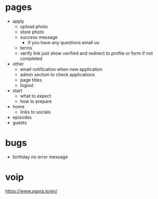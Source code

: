 # pages
- apply
	- upload photo
	- store photo
	- success message
		- if you have any questions email us
	- terms
	- verify link just show verified and redirect to profile or form if not completed
- other
	- email notification when new application
	- admin section to check applications
	- page titles
	- logout
- start
	- what to expect
	- how to prepare
- home
	- links to socials
- episodes
- guests


# bugs
- birthday no error message
# voip
https://www.agora.io/en/
